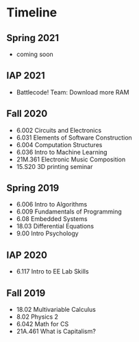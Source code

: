 # Timeline
## Spring 2021
- coming soon

## IAP 2021
- Battlecode! Team: Download more RAM

## Fall 2020
- 6.002 Circuits and Electronics
- 6.031 Elements of Software Construction
- 6.004 Computation Structures
- 6.036 Intro to Machine Learning
- 21M.361 Electronic Music Composition
- 15.S20 3D printing seminar
## Spring 2019
- 6.006 Intro to Algorithms
- 6.009 Fundamentals of Programming
- 6.08 Embedded Systems
- 18.03 Differential Equations
- 9.00 Intro Psychology
        
## IAP 2020
- 6.117 Intro to EE Lab Skills

## Fall 2019  
- 18.02 Multivariable Calculus
- 8.02 Physics 2
- 6.042 Math for CS
- 21A.461 What is Capitalism?
